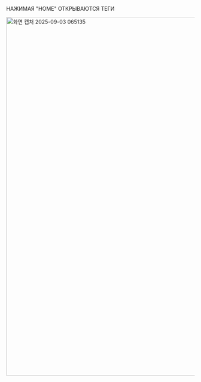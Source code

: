 НАЖИМАЯ "HOME" ОТКРЫВАЮТСЯ ТЕГИ

<img width="1766" height="957" alt="화면 캡처 2025-09-03 065135" src="https://github.com/user-attachments/assets/ccf31253-eba9-4616-964d-4ec84ab8b065" />

